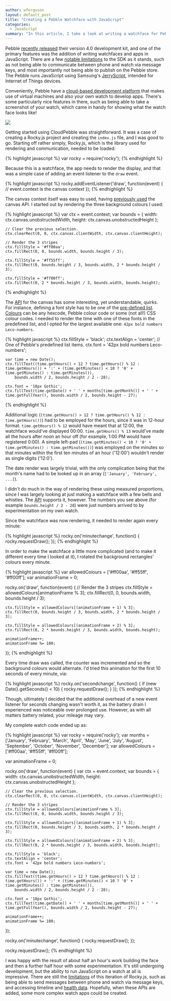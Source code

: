 ```yaml
---
author: wferguson
layout: default_post
title: "Creating a Pebble Watchface with JavaScript"
categories:
  - JavaScript
summary: "In this article, I take a look at writing a watchface for Pebble using their newly released JavaScript SDK."
---
```


Pebble [recently released](https://developer.pebble.com/blog/2016/08/30/announcing-pebble-sdk4/) their version 4.0 development kit, and one of the primary features was the addition of writing watchfaces and apps in JavaScript. There are a few [notable limitations](https://developer.pebble.com/blog/2016/08/15/introducing-rockyjs-watchfaces/#limitations) to the SDK as it stands, such as not being able to communicate between phone and watch via message keys, and most importantly not being able to publish on the Pebble store. The Pebble runs JavaScript using Samsung's [JerryScript](https://github.com/Samsung/jerryscript), intended for Internet of Things devices.

Conveniently, Pebble have a [cloud-based development platform](https://cloudpebble.net/) that makes use of virtual machines and also your own watch to develop apps. There's some particularly nice features in there, such as being able to take a screenshot of your watch, which came in handy for showing what the watch face looks like!

<img src="{{ site.baseurl }}/wferguson/assets/pebble-watchface/watchface.png" style="display: block; margin: auto;"/>

Getting started using CloudPebble was straightforward. It was a case of creating a Rocky.js project and creating the `index.js` file, and I was good to go. Starting off rather simply, Rocky.js, which is the library used for rendering and communication, needed to be loaded:

{% highlight javascript %}
var rocky = require('rocky');
{% endhighlight %}

Because this is a watchface, the app needs to render the display, and that was a simple case of adding an event listener to the `draw` event.

{% highlight javascript %}
rocky.addEventListener('draw', function(event) {
    // event.context is the canvas context
});
{% endhighlight %}

The canvas context itself was easy to used, having [previously used](http://blog.scottlogic.com/2016/07/05/audio-api-electron.html) the canvas API. I started out by rendering the three background colours I used:

{% highlight javascript %}
    var ctx = event.context;
    var bounds = { width: ctx.canvas.unobstructedWidth, height: ctx.canvas.unobstructedHeight };

    // Clear the previous selection.
    ctx.clearRect(0, 0, ctx.canvas.clientWidth, ctx.canvas.clientHeight);
    
    // Render the 3 stripes
    ctx.fillStyle = '#ff00aa';
    ctx.fillRect(0, 0, bounds.width, bounds.height / 3);
    
    ctx.fillStyle = '#ff55ff';
    ctx.fillRect(0, bounds.height / 3, bounds.width, 2 * bounds.height / 3);

    ctx.fillStyle = '#ff00ff';
    ctx.fillRect(0, 2 * bounds.height / 3, bounds.width, bounds.height);
{% endhighlight %}

The [API](https://developer.pebble.com/docs/rockyjs/CanvasRenderingContext2D/) for the canvas has some interesting, yet understandable, quirks. For instance, defining a font style has to be one of the [pre-defined list](https://developer.pebble.com/docs/rockyjs/CanvasRenderingContext2D/#font). [Colours](https://developer.pebble.com/docs/rockyjs/CanvasRenderingContext2D/#fillStyle) can be any hexcode, Pebble colour code or some (not all!) CSS colour codes. I needed to render the time with one of these fonts in the predefined list, and I opted for the largest available one: `42px bold numbers Leco-numbers`.

{% highlight javascript %}
    ctx.fillStyle = 'black';
    ctx.textAlign = 'center';
    // One of Pebble's predefined list items.
    ctx.font = '42px bold numbers Leco-numbers';
    
    var time = new Date();
    ctx.fillText((time.getHours() > 12 ? time.getHours() % 12 : time.getHours()) + ':' + (time.getMinutes() < 10 ? '0' + time.getMinutes() : time.getMinutes()),
        bounds.width / 2, bounds.height / 2 - 28);
    
    ctx.font = '18px Gothic';
    ctx.fillText(time.getDate() + ' ' + months[time.getMonth()] + ' ' + time.getFullYear(), bounds.width / 2, bounds.height - 27);
{% endhighlight %}

Additional logic (`(time.getHours() > 12 ? time.getHours() % 12 : time.getHours())`) had to be employed for the hours, since it was in 12-hour format. `time.getHours() % 12` would have meant that at 12:00, the watchface would've displayed 00:00. `time.getHours() % 13` would've made all the hours after noon an hour off (for example, 1:00 PM would have registered 0:00). A simple left-pad (`(time.getMinutes() < 10 ? '0' + time.getMinutes() : time.getMinutes())`) was employed on the minutes so that minutes within the first ten minutes of an hour ('12:00') wouldn't render as single digits ('12:0').

The date render was largely trivial, with the only complication being that the month's name had to be looked up in an array (`['January', 'February', ...]`).

I didn't do much in the way of rendering these using measured proportions, since I was largely looking at just making a watchface with a few bells and whistles. The [API](https://developer.pebble.com/docs/rockyjs/CanvasRenderingContext2D/#measureRect) supports it, however. The numbers you see above (for example `bounds.height / 2 - 28`) were just numbers arrived to by experimentation on my own watch.

Since the watchface was now rendering, it needed to render again every minute:

{% highlight javascript %}
rocky.on('minutechange', function() {
    rocky.requestDraw();
});
{% endhighlight %}

In order to make the watchface a little more complicated (and to make it different every time I looked at it), I rotated the background rectangles' colours every minute.

{% highlight javascript %}
var allowedColours = ['#ff00aa', '#ff55ff', '#ff00ff'];
var animationFrame = 0;

rocky.on('draw', function(event) {
    // Render the 3 stripes
    ctx.fillStyle = allowedColours[animationFrame % 3];
    ctx.fillRect(0, 0, bounds.width, bounds.height / 3);
    
    ctx.fillStyle = allowedColours[(animationFrame + 1) % 3];
    ctx.fillRect(0, bounds.height / 3, bounds.width, 2 * bounds.height / 3);

    ctx.fillStyle = allowedColours[(animationFrame + 2) % 3];
    ctx.fillRect(0, 2 * bounds.height / 3, bounds.width, bounds.height); 

    animationFrame++;
    animationFrame %= 100;
});
{% endhighlight %}

Every time draw was called, the counter was incremented and so the background colours would alternate. I'd tried  this animation for the first 10 seconds of every minute, via:

{% highlight javascript %}
rocky.on('secondchange', function() {
    if (new Date().getSeconds() < 10) {
        rocky.requestDraw();
    }
});
{% endhighlight %}

Though, ultimately I decided that the additional overhead of a new event listener for seconds changing wasn't worth it, as the battery drain I experienced was noticeable over prolonged use. However, as with all matters battery related, your mileage may vary.

My complete watch code ended up as:

{% highlight javascript %}
var rocky = require('rocky');
var months = ['January', 'February', 'March', 'April', 'May', 'June', 'July', 'August', 'September', 'October', 'November', 'December'];
var allowedColours = ['#ff00aa', '#ff55ff', '#ff00ff'];

var animationFrame = 0;

rocky.on('draw', function(event) {
    var ctx = event.context;
    var bounds = { width: ctx.canvas.unobstructedWidth, height: ctx.canvas.unobstructedHeight };
    
    // Clear the previous selection.
    ctx.clearRect(0, 0, ctx.canvas.clientWidth, ctx.canvas.clientHeight);
    
    // Render the 3 stripes
    ctx.fillStyle = allowedColours[animationFrame % 3];
    ctx.fillRect(0, 0, bounds.width, bounds.height / 3);
    
    ctx.fillStyle = allowedColours[(animationFrame + 1) % 3];
    ctx.fillRect(0, bounds.height / 3, bounds.width, 2 * bounds.height / 3);

    ctx.fillStyle = allowedColours[(animationFrame + 2) % 3];
    ctx.fillRect(0, 2 * bounds.height / 3, bounds.width, bounds.height);    
    
    ctx.fillStyle = 'black';
    ctx.textAlign = 'center';
    ctx.font = '42px bold numbers Leco-numbers';
    
    var time = new Date();
    ctx.fillText((time.getHours() > 12 ? time.getHours() % 12 : time.getHours()) + ':' + (time.getMinutes() < 10 ? '0' + time.getMinutes() : time.getMinutes()),
        bounds.width / 2, bounds.height / 2 - 28);
    
    ctx.font = '18px Gothic';
    ctx.fillText(time.getDate() + ' ' + months[time.getMonth()] + ' ' + time.getFullYear(), bounds.width / 2, bounds.height - 27);
    
    animationFrame++;
    animationFrame %= 100;
});

rocky.on('minutechange', function() {
    rocky.requestDraw();
});

rocky.requestDraw();
{% endhighlight %}

I was happy with the result of about half an hour's work building the face and then a further half hour with some experimentation. It's still undergoing development, but the ability to run JavaScript on a watch at all is impressive. There are still the [limitations](https://developer.pebble.com/blog/2016/08/15/introducing-rockyjs-watchfaces/#limitations) of this iteration of Rocky.js, such as being able to send messages between phone and watch via message keys, and accessing timeline and [health data](https://developer.pebble.com/blog/2016/08/15/introducing-rockyjs-watchfaces/#comment-2885627850). Hopefully, when these APIs are added, some more complex watch apps could be created.
